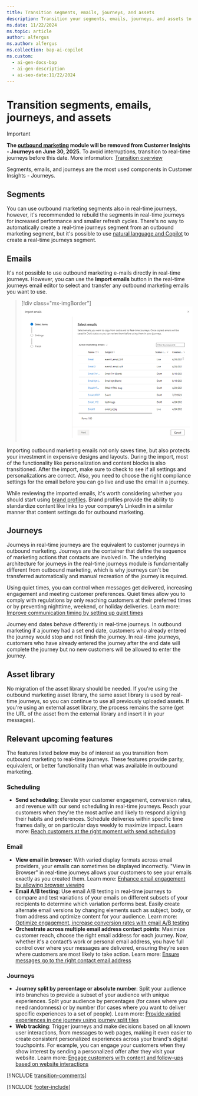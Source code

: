 ```yaml
---
title: Transition segments, emails, journeys, and assets
description: Transition your segments, emails, journeys, and assets to real-time journeys in Dynamics 365 Customer Insights - Journeys. Follow our guide to ensure a smooth transition.
ms.date: 11/22/2024
ms.topic: article
author: alfergus
ms.author: alfergus
ms.collection: bap-ai-copilot
ms.custom:
  - ai-gen-docs-bap
  - ai-gen-description
  - ai-seo-date:11/22/2024
---
```


# Transition segments, emails, journeys, and assets

> [!IMPORTANT]
> **The [outbound marketing](user-guide.md) module will be removed from Customer Insights - Journeys on June 30, 2025.** To avoid interruptions, transition to real-time journeys before this date. More information: [Transition overview](transition-overview.md)

Segments, emails, and journeys are the most used components in Customer Insights - Journeys.

## Segments

You can use outbound marketing segments also in real-time journeys, however, it's recommended to rebuild the segments in real-time journeys for increased performance and smaller refresh cycles. There's no way to automatically create a real-time journeys segment from an outbound marketing segment, but it's possible to use [natural language and Copilot](real-time-marketing-natural-language-segments.md) to create a real-time journeys segment.

## Emails

It's not possible to use outbound marketing e-mails directly in real-time journeys. However, you can use the **Import emails** button in the real-time journeys email editor to select and transfer any outbound marketing emails you want to use.

> [!div class="mx-imgBorder"]
> ![Select emails screenshot.](media/transition-select-emails.png "Select emails screenshot")

Importing outbound marketing emails not only saves time, but also protects your investment in expensive designs and layouts. During the import, most of the functionality like personalization and content blocks is also transitioned. After the import, make sure to check to see if all settings and personalizations are correct. Also, you need to choose the right compliance settings for the email before you can go live and use the email in a journey.

While reviewing the imported emails, it's worth considering whether you should start using [brand profiles](brand-profiles.md). Brand profiles provide the ability to standardize content like links to your company’s LinkedIn in a similar manner that content settings do for outbound marketing.

## Journeys

Journeys in real-time journeys are the equivalent to customer journeys in outbound marketing. Journeys are the container that define the sequence of marketing actions that contacts are involved in. The underlying architecture for journeys in the real-time journeys module is fundamentally different from outbound marketing, which is why journeys can't be transferred automatically and manual recreation of the journey is required.

Using quiet times, you can control when messages get delivered, increasing engagement and meeting customer preferences. Quiet times allow you to comply with regulations by only reaching customers at their preferred times or by preventing nighttime, weekend, or holiday deliveries. Learn more: [Improve communication timing by setting up quiet times](real-time-marketing-quiet-times.md)

Journey end dates behave differently in real-time journeys. In outbound marketing if a journey had a set end date, customers who already entered the journey would stop and not finish the journey. In real-time journeys, customers who have already entered the journey after the end date will complete the journey but no new customers will be allowed to enter the journey. 

## Asset library

No migration of the asset library should be needed. If you're using the outbound marketing asset library, the same asset library is used by real-time journeys, so you can continue to use all previously uploaded assets. If you're using an external asset library, the process remains the same (get the URL of the asset from the external library and insert it in your messages).

## Relevant upcoming features

The features listed below may be of interest as you transition from outbound marketing to real-time journeys. These features provide parity, equivalent, or better functionality than what was available in outbound marketing.

### Scheduling

- **Send scheduling**: Elevate your customer engagement, conversion rates, and revenue with our send scheduling in real-time journeys. Reach your customers when they're the most active and likely to respond aligning their habits and preferences. Schedule deliveries within specific time frames daily, or on particular days weekly to maximize impact. Learn more: [Reach customers at the right moment with send scheduling](/dynamics365/release-plan/2023wave2/marketing/dynamics365-marketing/reach-customers-at-right-moment-send-scheduling)

### Email

- **View email in browser**: With varied display formats across email providers, your emails can sometimes be displayed incorrectly. "View in Browser" in real-time journeys allows your customers to see your emails exactly as you created them. Learn more: [Enhance email engagement by allowing browser viewing](/dynamics365/release-plan/2023wave2/marketing/dynamics365-marketing/enhance-email-engagement-allowing-viewing-browsers)
- **Email A/B testing**: Use email A/B testing in real-time journeys to compare and test variations of your emails on different subsets of your recipients to determine which variation performs best. Easily create alternate email versions by changing elements such as subject, body, or from address and optimize content for your audience. Learn more: [Optimize engagement, increase conversion rates with email A/B testing](/dynamics365/release-plan/2023wave2/marketing/dynamics365-marketing/optimize-engagement-increase-conversion-rates-email-ab-testing)
- **Orchestrate across multiple email address contact points**: Maximize customer reach, choose the right email address for each journey. Now, whether it's a contact’s work or personal email address, you have full control over where your messages are delivered, ensuring they’re seen where customers are most likely to take action. Learn more: [Ensure messages go to the right contact email address](/dynamics365/release-plan/2023wave2/marketing/dynamics365-marketing/ensure-messages-go-right-contact-email-address)

### Journeys

- **Journey split by percentage or absolute number**: Split your audience into branches to provide a subset of your audience with unique experiences. Split your audience by percentages (for cases where you need randomness) or by number (for cases where you want to deliver specific experiences to a set of people). Learn more: [Provide varied experiences in one journey using journey split tiles](/dynamics365/release-plan/2023wave2/marketing/dynamics365-marketing/provide-varied-experiences-one-journey-using-journey-split-tiles)
- **Web tracking**: Trigger journeys and make decisions based on all known user interactions, from messages to web pages, making it even easier to create consistent personalized experiences across your brand's digital touchpoints. For example, you can engage your customers when they show interest by sending a personalized offer after they visit your website. Learn more: [Engage customers with content and follow-ups based on website interactions](/dynamics365/release-plan/2023wave2/marketing/dynamics365-marketing/engage-customers-content-follow-ups-based-website-interactions)

[!INCLUDE [transition-comments](./includes/transition-comments.md)]

[!INCLUDE [footer-include](./includes/footer-banner.md)]
